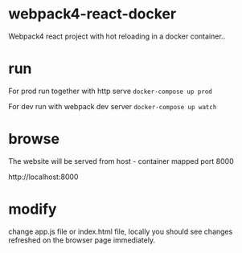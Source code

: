 # webpack4-react-docker

Webpack4 react project with hot reloading in a docker container..

# run

For prod run together with http serve
`docker-compose up prod`

For dev run with webpack dev server
`docker-compose up watch`


# browse

The website will be served from host - container mapped port 8000

http://localhost:8000

# modify

change app.js file or index.html file, locally you should see changes refreshed on the browser page immediately.
